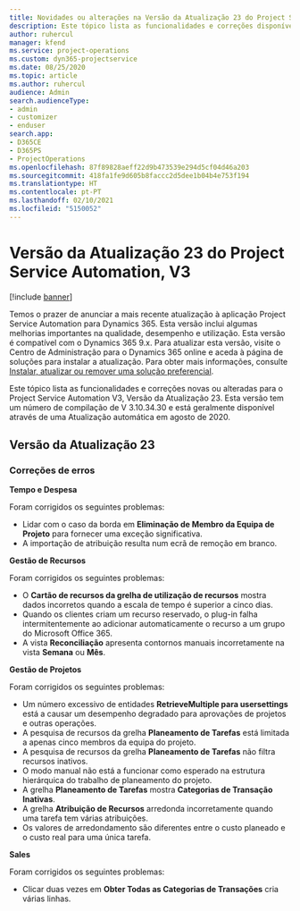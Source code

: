 ```yaml
---
title: Novidades ou alterações na Versão da Atualização 23 do Project Service Automation, V3
description: Este tópico lista as funcionalidades e correções disponíveis no Project Service Automation V3, Versão da Atualização 23, V3.
author: ruhercul
manager: kfend
ms.service: project-operations
ms.custom: dyn365-projectservice
ms.date: 08/25/2020
ms.topic: article
ms.author: ruhercul
audience: Admin
search.audienceType:
- admin
- customizer
- enduser
search.app:
- D365CE
- D365PS
- ProjectOperations
ms.openlocfilehash: 87f89828aeff22d9b473539e294d5cf04d46a203
ms.sourcegitcommit: 418fa1fe9d605b8faccc2d5dee1b04b4e753f194
ms.translationtype: HT
ms.contentlocale: pt-PT
ms.lasthandoff: 02/10/2021
ms.locfileid: "5150052"
---
```

# <a name="project-service-automation-update-release-23-v3"></a>Versão da Atualização 23 do Project Service Automation, V3

[!include [banner](../includes/psa-now-project-operations.md)]

Temos o prazer de anunciar a mais recente atualização à aplicação Project Service Automation para Dynamics 365. Esta versão inclui algumas melhorias importantes na qualidade, desempenho e utilização. Esta versão é compatível com o Dynamics 365 9.x. Para atualizar esta versão, visite o Centro de Administração para o Dynamics 365 online e aceda à página de soluções para instalar a atualização. Para obter mais informações, consulte [Instalar, atualizar ou remover uma solução preferencial](https://docs.microsoft.com/power-platform/admin/install-remove-preferred-solution).

Este tópico lista as funcionalidades e correções novas ou alteradas para o Project Service Automation V3, Versão da Atualização 23. Esta versão tem um número de compilação de V 3.10.34.30 e está geralmente disponível através de uma Atualização automática em agosto de 2020.

## <a name="update-release-23"></a>Versão da Atualização 23

### <a name="bug-fixes"></a>Correções de erros

**Tempo e Despesa**

Foram corrigidos os seguintes problemas:
- Lidar com o caso da borda em **Eliminação de Membro da Equipa de Projeto** para fornecer uma exceção significativa.
- A importação de atribuição resulta num ecrã de remoção em branco.

**Gestão de Recursos**

Foram corrigidos os seguintes problemas:

- O **Cartão de recursos da grelha de utilização de recursos** mostra dados incorretos quando a escala de tempo é superior a cinco dias.
- Quando os clientes criam um recurso reservado, o plug-in falha intermitentemente ao adicionar automaticamente o recurso a um grupo do Microsoft Office 365.
- A vista **Reconciliação** apresenta contornos manuais incorretamente na vista **Semana** ou **Mês**.

**Gestão de Projetos**

Foram corrigidos os seguintes problemas:

- Um número excessivo de entidades **RetrieveMultiple para usersettings** está a causar um desempenho degradado para aprovações de projetos e outras operações.
- A pesquisa de recursos da grelha **Planeamento de Tarefas** está limitada a apenas cinco membros da equipa do projeto. 
- A pesquisa de recursos da grelha **Planeamento de Tarefas** não filtra recursos inativos.
- O modo manual não está a funcionar como esperado na estrutura hierárquica do trabalho de planeamento do projeto.
- A grelha **Planeamento de Tarefas** mostra **Categorias de Transação Inativas**.
- A grelha **Atribuição de Recursos** arredonda incorretamente quando uma tarefa tem várias atribuições.
- Os valores de arredondamento são diferentes entre o custo planeado e o custo real para uma única tarefa.

**Sales**

Foram corrigidos os seguintes problemas:

- Clicar duas vezes em **Obter Todas as Categorias de Transações** cria várias linhas.
